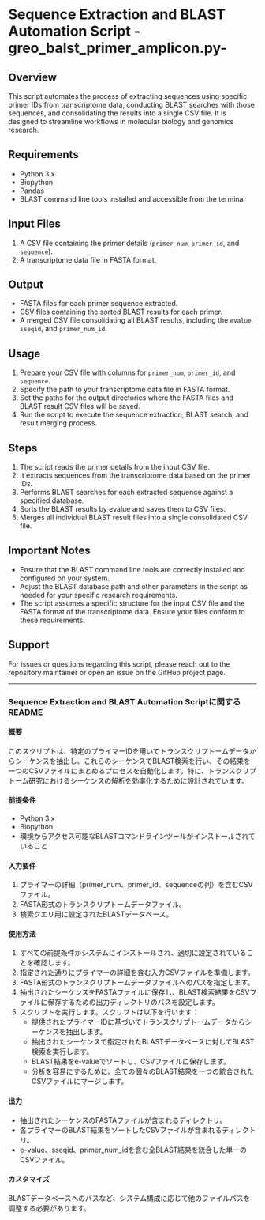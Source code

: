 
# Sequence Extraction and BLAST Automation Script -greo_balst_primer_amplicon.py-

## Overview
This script automates the process of extracting sequences using specific primer IDs from transcriptome data, conducting BLAST searches with those sequences, and consolidating the results into a single CSV file. It is designed to streamline workflows in molecular biology and genomics research.

## Requirements
- Python 3.x
- Biopython
- Pandas
- BLAST command line tools installed and accessible from the terminal

## Input Files
1. A CSV file containing the primer details (`primer_num`, `primer_id`, and `sequence`).
2. A transcriptome data file in FASTA format.

## Output
- FASTA files for each primer sequence extracted.
- CSV files containing the sorted BLAST results for each primer.
- A merged CSV file consolidating all BLAST results, including the `evalue`, `sseqid`, and `primer_num_id`.

## Usage
1. Prepare your CSV file with columns for `primer_num`, `primer_id`, and `sequence`.
2. Specify the path to your transcriptome data file in FASTA format.
3. Set the paths for the output directories where the FASTA files and BLAST result CSV files will be saved.
4. Run the script to execute the sequence extraction, BLAST search, and result merging process.

## Steps
1. The script reads the primer details from the input CSV file.
2. It extracts sequences from the transcriptome data based on the primer IDs.
3. Performs BLAST searches for each extracted sequence against a specified database.
4. Sorts the BLAST results by evalue and saves them to CSV files.
5. Merges all individual BLAST result files into a single consolidated CSV file.

## Important Notes
- Ensure that the BLAST command line tools are correctly installed and configured on your system.
- Adjust the BLAST database path and other parameters in the script as needed for your specific research requirements.
- The script assumes a specific structure for the input CSV file and the FASTA format of the transcriptome data. Ensure your files conform to these requirements.

## Support
For issues or questions regarding this script, please reach out to the repository maintainer or open an issue on the GitHub project page.


-------------------------------------------


### Sequence Extraction and BLAST Automation Scriptに関するREADME

#### 概要
このスクリプトは、特定のプライマーIDを用いてトランスクリプトームデータからシーケンスを抽出し、これらのシーケンスでBLAST検索を行い、その結果を一つのCSVファイルにまとめるプロセスを自動化します。特に、トランスクリプトーム研究におけるシーケンスの解析を効率化するために設計されています。

#### 前提条件
- Python 3.x
- Biopython
- 環境からアクセス可能なBLASTコマンドラインツールがインストールされていること

#### 入力要件
1. プライマーの詳細（primer_num、primer_id、sequenceの列）を含むCSVファイル。
2. FASTA形式のトランスクリプトームデータファイル。
3. 検索クエリ用に設定されたBLASTデータベース。

#### 使用方法
1. すべての前提条件がシステムにインストールされ、適切に設定されていることを確認します。
2. 指定された通りにプライマーの詳細を含む入力CSVファイルを準備します。
3. FASTA形式のトランスクリプトームデータファイルへのパスを指定します。
4. 抽出されたシーケンスをFASTAファイルに保存し、BLAST検索結果をCSVファイルに保存するための出力ディレクトリのパスを設定します。
5. スクリプトを実行します。スクリプトは以下を行います：
   - 提供されたプライマーIDに基づいてトランスクリプトームデータからシーケンスを抽出します。
   - 抽出されたシーケンスで指定されたBLASTデータベースに対してBLAST検索を実行します。
   - BLAST結果をe-valueでソートし、CSVファイルに保存します。
   - 分析を容易にするために、全ての個々のBLAST結果を一つの統合されたCSVファイルにマージします。

#### 出力
- 抽出されたシーケンスのFASTAファイルが含まれるディレクトリ。
- 各プライマーのBLAST結果をソートしたCSVファイルが含まれるディレクトリ。
- e-value、sseqid、primer_num_idを含む全BLAST結果を統合した単一のCSVファイル。

#### カスタマイズ
BLASTデータベースへのパスなど、システム構成に応じて他のファイルパスを調整する必要があります。
